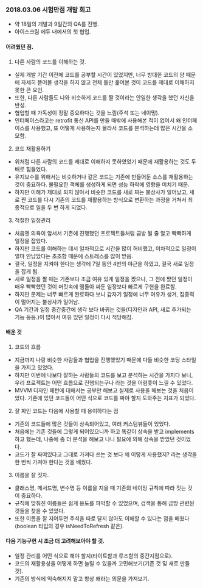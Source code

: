 ### 2018.03.06 시험만점 개발 회고

- 약 18일의 개발과 9일간의 QA를 진행. 
- 아이스크림 에듀 내에서의 첫 협업. 


#### 어려웠던 점. 

1. 다른 사람의 코드를 이해하는 것.
- 실제 개발 기간 이전에 코드를 공부할 시간이 있었지만, 너무 방대한 코드의 양 때문에 자세히 뜯어볼 생각을 하지 않고 전체 틀만 훑어본 것이 코드를 제대로 이해하지 못한 큰 요인.
- 또한, 다른 사람들도 나와 비슷하게 코드를 짤 것이라는 안일한 생각을 했던 자신을 반성. 
- 협업할 때 가독성이 정말 중요하다는 것을 느낌(주석 또는 네이밍). 
- 인터페이스라고는 retrofit 통신 API를 만들 때밖에 사용해본 적이 없어서 왜 인터페이스를 사용했고, 또 어떻게 사용하는지 몰라서 코드를 분석하는데 많은 시간을 소모함. 

2. 코드 재활용하기 
- 위처럼 다른 사람의 코드를 제대로 이해하지 못하였었기 때문에 재활용하는 것도 두 배로 힘들었다. 
- 유지보수를 위해서는 비슷하거나 같은 코드는 기존에 만들어둔 소스를 재활용하는 것이 중요하다. 불필요한 객체를 생성하게 되면 성능 하락에 영향을 미치기 때문.
- 하지만 이해가 제대로 되지 않아서 비슷한 코드를 새로 짜는 불상사가 일어났고, 새로 짠 코드를 다시 기존의 코드를 재활용하는 방식으로 변환하는 과정을 거쳐서 최종적으로 일을 두 번 하게 되었다.

3. 적절한 일정관리 
- 처음엔 의욕이 앞서서 기존에 진행했던 프로젝트들처럼 금방 될 줄 알고 빡빡하게 일정을 잡았다. 
- 하지만 코드를 이해하는 데서 일차적으로 시간을 많이 허비했고, 이차적으로 일정이 얼마 안남았다는 초조함 때문에 스트레스를 많이 받음. 
- 결국, 일정을 지켜야 한다는 생각에 7일 동안 4번의 야근을 하였고, 결국 새로 일정을 잡게 됨. 
- 새로 일정을 짤 때는 기존보다 조금 여유 있게 일정을 짰으나, 그 전에 짰던 일정이 매우 빡빡했던 것이 머릿속에 맴돌아 짜둔 일정보다 빠르게 구현을 완료함. 
- 하지만 문제는 너무 빠르게 완료하다 보니 갑자기 일정에 너무 여유가 생겨, 집중력이 떨어지는 불상사가 일어남. 
- QA 기간과 일정 중간중간에 생각 보다 바뀌는 것들(디자인과 API, 새로 추가되는 기능 등등.)이 많아서 여유 있던 일정이 다시 적당해짐. 


#### 배운 것 

1. 코드의 흐름 
- 지금까지 나랑 비슷한 사람들과 협업을 진행했었기 때문에 다들 비슷한 코딩 스타일을 가지고 있었다. 
- 하지만 이번에 나보다 잘하는 사람들의 코드를 보고 분석하는 시간을 가지다 보니, 우리 프로젝트는 어떤 흐름으로 진행되는구나 라는 것을 어렴풋이 느낄 수 있었다. 
- MVVM 디자인 패턴에 대해서는 공부만 해보고 실제로 사용을 해보는 것을 처음이었다. 기존에 있던 코드들이 어떤 식으로 코드를 짜야 할지 도와주는 지표가 되었다. 

2. 잘 짜인 코드는 다음에 사용할 때 용이하다는 점 
- 기존의 코드들에 많은 것들이 상속되어있고, 여러 커스텀뷰들이 있었다. 
- 처음에는 기존 것들에 그렇게 되어있으니까 하고 똑같이 상속을 받고 implements하고 했는데, 나중에 좀 더 분석을 해보고 나니 필요에 의해 상속을 받았던 것이었다. 
- 코드가 잘 짜여있다고 그대로 가져다 쓰는 것 보다 왜 이렇게 사용했지? 라는 생각을 한 번씩 가져야 한다는 것을 배웠다. 

3. 이름을 잘 짓자. 
- 클래스명, 메서드명, 변수명 등 이름을 지을 때 기존의 네이밍 규칙에 따라 짓는 것이 중요하다. 
- 규칙에 맞춰진 이름들은 쉽게 용도를 파악할 수 있었으며, 검색을 통해 금방 관련된 것들을 찾을 수 있었다. 
- 또한 이름을 잘 지어두면 주석을 따로 달지 않아도 이해할 수 있다는 점을 배웠다(boolean 타입의 경우 isNeedToRefresh 같은). 


#### 다음 기능구현 시 조금 더 고려해보아야 할 것. 
- 일정 관리를 어떤 식으로 해야 할지(타이트함과 루즈함의 중간지점으로). 
- 코드의 재활용성을 어떻게 하면 늘릴 수 있을까 고민해보기(기존 것 및 새로 만들 것). 
- 기존의 방식에 익숙해지지 말고 항상 왜라는 의문을 가져보기. 
